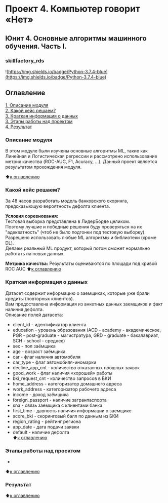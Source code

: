 # Проект 4. Компьютер говорит «Нет»
## Юнит 4. Основные алгоритмы машинного обучения. Часть I.
### skillfactory_rds  
![https://img.shields.io/badge/Python-3.7.4-blue](https://img.shields.io/badge/Python-3.7.4-blue)

## Оглавление  
[1. Описание модуля](https://github.com/greg-kan/skillfactory_rds/blob/master/module_4/README.md#Описание-модуля)  
[2. Какой кейс решаем?](https://github.com/greg-kan/skillfactory_rds/blob/master/module_4/README.md#Какой-кейс-решаем?)  
[3. Краткая информация о данных](https://github.com/greg-kan/skillfactory_rds/blob/master/module_4/README.md#Краткая-информация-о-данных)  
[3. Этапы работы над проектом](https://github.com/greg-kan/skillfactory_rds/blob/master/module_4/README.md#Этапы-работы-над-проектом)  
[4. Результат](https://github.com/greg-kan/skillfactory_rds/blob/master/module_4/README.md#Результат)  

### Описание модуля  
В этом модуле были изучены основные алгоритмы ML, такие как Линейная и Логистическая регрессии и рассмотрено использование метрик качества (ROC-AUC, F1, Acuracy, ...).
Данный проект является результатом прохождения модуля.

:arrow_up:[к оглавлению](https://github.com/greg-kan/skillfactory_rds/blob/master/module_4/README.md#Оглавление)

### Какой кейс решаем?
За 48 часов разработать модель банковского скоринга, предсказыющую вероятность дефолта клиента. 

**Условия соревнования:**  
Тестовая выборка представлена в ЛидерБорде целиком.  
Поэтому лучшие и победные решения буду проверяться на их "адекватность" (чтоб не было подгонки под тестовую выборку).  
Разрешено использовать любые ML алгоритмы и библиотеки (кроме DL).  
Делаем реальный ML продукт, который потом сможет нормально работать на новых данных.  

**Метрика качества:**
Результаты оцениваются по площади под кривой ROC AUC
:arrow_up:[к оглавлению](https://github.com/greg-kan/skillfactory_rds/blob/master/module_4/README.md#Оглавление)

### Краткая информация о данных
Датасет содержит информацию о заемщиках, которые уже брали кредиты (повторных клиентов).  
Вам предоставлена информация из анкетных данных заемщиков и факт наличия дефолта.  
Описание полей датасета:  
- client_id	- идентификатор клиента  
- education	- уровень образования (ACD - academy - академическое, PGR - post-graduate - магистратура, GRD - graduate - бакалавриат, SCH - school - среднее)  
- sex	- пол заёмщика  
- age	- возраст заёмщика  
- car	- флаг наличия автомобиля  
- car_type	- флаг автомобиля-иномарки  
- decline_app_cnt	- количество отказанных прошлых заявок  
- good_work	- флаг наличия «хорошей» работы  
- bki_request_cnt	- количество запросов в БКИ  
- home_address	- категоризатор домашнего адреса  
- work_address	- категоризатор рабочего адреса  
- income	- доход заёмщика  
- foreign_passport	- наличие загранпаспорта  
- sna - связь заемщика с клиентами банка  
- first_time - давность наличия информации о заемщике  
- score_bki - скоринговый балл по данным из БКИ  
- region_rating - рейтинг региона  
- app_date - дата подачи заявки  
- default	- наличие дефолта  
:arrow_up:[к оглавлению](https://github.com/greg-kan/skillfactory_rds/blob/master/module_4/README.md#Оглавление)

### Этапы работы над проектом  
- 
:arrow_up:[к оглавлению](https://github.com/greg-kan/skillfactory_rds/blob/master/module_4/README.md#Оглавление)

### Результат  

:arrow_up:[к оглавлению](https://github.com/greg-kan/skillfactory_rds/blob/master/module_4/README.md#Оглавление)
